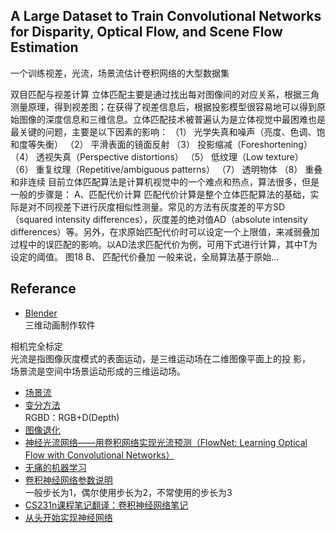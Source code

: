 ## A Large Dataset to Train Convolutional Networks for Disparity, Optical Flow, and Scene Flow Estimation
一个训练视差，光流，场景流估计卷积网络的大型数据集

双目匹配与视差计算 立体匹配主要是通过找出每对图像间的对应关系，根据三角测量原理，得到视差图；在获得了视差信息后，根据投影模型很容易地可以得到原始图像的深度信息和三维信息。立体匹配技术被普遍认为是立体视觉中最困难也是最关键的问题，主要是以下因素的影响： （1） 光学失真和噪声（亮度、色调、饱和度等失衡） （2） 平滑表面的镜面反射 （3） 投影缩减（Foreshortening） （4） 透视失真（Perspective distortions） （5） 低纹理（Low texture） （6） 重复纹理（Repetitive/ambiguous patterns） （7） 透明物体 （8） 重叠和非连续 目前立体匹配算法是计算机视觉中的一个难点和热点，算法很多，但是一般的步骤是： A、匹配代价计算 匹配代价计算是整个立体匹配算法的基础，实际是对不同视差下进行灰度相似性测量。常见的方法有灰度差的平方SD（squared intensity differences），灰度差的绝对值AD（absolute intensity differences）等。另外，在求原始匹配代价时可以设定一个上限值，来减弱叠加过程中的误匹配的影响。以AD法求匹配代价为例，可用下式进行计算，其中T为设定的阈值。 图18 B、 匹配代价叠加 一般来说，全局算法基于原始...

## Referance
- [Blender](https://www.blender.org/)  
三维动画制作软件  

相机完全标定  
光流是指图像灰度模式的表面运动，是三维运动场在二维图像平面上的投
影，  
场景流是空间中场景运动形成的三维运动场。  
- [场景流](http://www.doc88.com/p-2344567483739.html)  
- [变分方法](http://baike.baidu.com/view/11584829.htm)  
RGBD：RGB+D(Depth)  
- [图像退化](http://zuoye.baidu.com/question/9ed9842fd9111c2544ebc95e485e2609.html)  
- [神经光流网络——用卷积网络实现光流预测（FlowNet: Learning Optical Flow with Convolutional Networks）](http://blog.csdn.net/hysteric314/article/details/50529804)  
- [无痛的机器学习](https://zhuanlan.zhihu.com/hsmyy)  
- [卷积神经网络参数说明](http://blog.csdn.net/redfivehit/article/details/49889583)  
一般步长为1，偶尔使用步长为2，不常使用的步长为3
- [CS231n课程笔记翻译：卷积神经网络笔记](https://zhuanlan.zhihu.com/p/22038289?refer=intelligentunit)  
- [从头开始实现神经网络](http://chuansong.me/n/1732024)  
